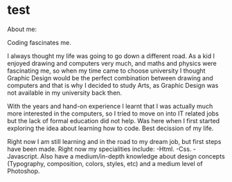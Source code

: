 # test
About me:

Coding fascinates me.

I always thought my life was going to go down a different road. As a kid I enjoyed drawing and computers very much, and maths and physics were fascinating me, so when my time came to choose university I thought Graphic Design would be the perfect combination between drawing and computers and that is why I decided to study Arts, as Graphic Design was not available in my university back then.

With the years and hand-on experience I learnt that I was actually much more interested in the computers, so I tried to move on into IT related jobs but the lack of formal education did not help. Was here when I first started exploring the idea about learning how to code. Best decission of my life.

Right now I am still learning and in the road to my dream job, but first steps have been made. Right now my specialities include:
-Html.
-Css.
-Javascript.
Also have a medium/in-depth knowledge about design concepts (Typography, composition, colors, styles, etc) and a medium level of Photoshop. 

